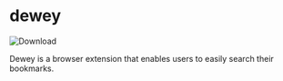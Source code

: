 # dewey

![Download](https://img.shields.io/static/v1?label=Web%20Store&message=Dewey&style=for-the-badge&logo=googlechrome&logoColor=white&color=red&link=https://chrome.google.com/webstore/detail/dewey-bookmark-searcher/poemfjbdfkniaogefdmebkdhagkgicpg?hl=en&authuser=0)

Dewey is a browser extension that enables users to easily search their bookmarks.
